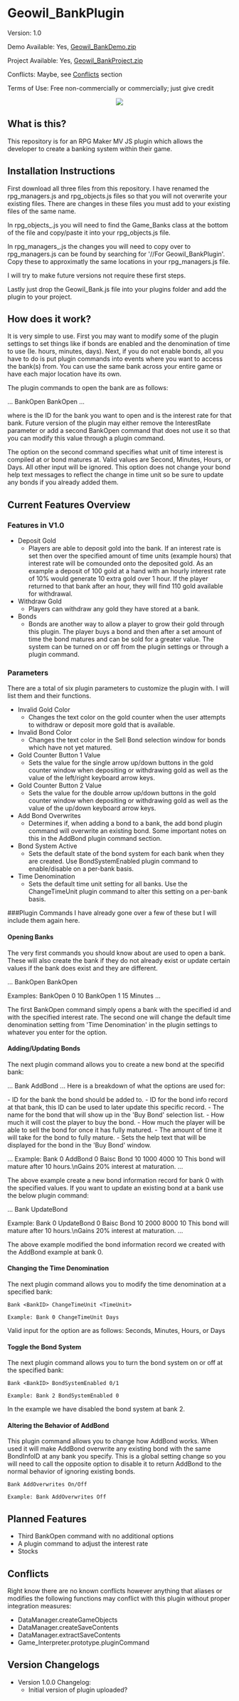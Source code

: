 # Geowil_BankPlugin
Version: 1.0

Demo Available: Yes, [Geowil_BankDemo.zip](http://lmpgames.com/RMMV/Plugins/Geowil_BankDemo_V1.0.zip)

Project Available: Yes, [Geowil_BankProject.zip](http://lmpgames.com/RMMV/Plugins/Geowil_BankDemo_ProjectV1.0.zip)

Conflicts: Maybe, see [Conflicts](https://gitlab.com/Geowil/Geowil_BankPlugin#conflicts) section

Terms of Use: Free non-commercially or commercially; just give credit

<p align="center"> 
    <img src="http://i15.photobucket.com/albums/a367/Geowil/bankDemo1_zps1yppk5sc.png"/>
</p>


## What is this?
This repository is for an RPG Maker MV JS plugin which allows the developer to create a banking system within their game.


## Installation Instructions
First download all three files from this repository.  I have renamed the rpg_managers.js and rpg_objects.js files so that
you will not overwrite your existing files.  There are changes in these files you must add to your existing files of the
same name.

In rpg_objects_.js you will need to find the Game_Banks class at the bottom of the file and copy/paste it into your
rpg_objects.js file.

In rpg_managers_.js the changes you will need to copy over to rpg_managers.js can be found by searching for '//For Geowil_BankPlugin'.
Copy these to approximatly the same locations in your rpg_managers.js file.

I will try to make future versions not require these first steps.

Lastly just drop the Geowil_Bank.js file into your plugins folder and add the plugin to your project.



## How does it work?
It is very simple to use.  First you may want to modify some of the plugin settings to set things like if
bonds are enabled and the denomination of time to use (Ie. hours, minutes, days).  Next, if you do not enable
bonds, all you have to do is put plugin commands into events where you want to access the bank(s) from.  You can
use the same bank across your entire game or have each major location have its own.

The plugin commands to open the bank are as follows:

...
BankOpen <BankID> <InterestRate>
BankOpen <BankID> <InterestRate> <TimeDenomination>
...

where <BankID> is the ID for the bank you want to open and <InterestRate> is the interest rate for that bank.
Future version of the plugin may either remove the InterestRate parameter or add a second BankOpen command that
does not use it so that you can modify this value through a plugin command.

The <TimeDenomination> option on the second command specifies what unit of time interest is compiled at or bond
matures at.  Valid values are Second, Minutes, Hours, or Days.  All other input will be ignored.  This option does not
change your bond help text messages to reflect the change in time unit so be sure to update any bonds if you already added them.



## Current Features Overview
### Features in V1.0
- Deposit Gold
    - Players are able to deposit gold into the bank.  If an interest rate is set then over the specified amount of time
    units (example hours) that interest rate will be comounded onto the deposited gold. As an example a deposit of
    100 gold at a hand with an hourly interest rate of 10% would generate 10 extra gold over 1 hour.  If the player returned
    to that bank after an hour, they will find 110 gold available for withdrawal.
- Withdraw Gold
    - Players can withdraw any gold they have stored at a bank.
- Bonds
    - Bonds are another way to allow a player to grow their gold through this plugin.  The player buys a bond and then after
    a set amount of time the bond matures and can be sold for a greater value.  The system can be turned on or off from the
    plugin settings or through a plugin command.


### Parameters
There are a total of six plugin parameters to customize the plugin with.  I will list them and their functions.

- Invalid Gold Color
    - Changes the text color on the gold counter when the user attempts to withdraw or deposit more gold that is available.
- Invalid Bond Color
    - Changes the text color in the Sell Bond selection window for bonds which have not yet matured.
- Gold Counter Button 1 Value
    - Sets the value for the single arrow up/down buttons in the gold counter window when depositing or withdrawing
    gold as well as the value of the left/right keyboard arrow keys.
- Gold Counter Button 2 Value
    - Sets the value for the double arrow up/down buttons in the gold counter window when depositing or withdrawing gold
    as well as the value of the up/down keyboard arrow keys.
- Add Bond Overwrites
    - Determines if, when adding a bond to a bank, the add bond plugin command will overwrite an existing bond.  Some important
    notes on this in the AddBond plugin command section.
- Bond System Active
    - Sets the default state of the bond system for each bank when they are created.  Use BondSystemEnabled plugin
    command to enable/disable on a per-bank basis.
- Time Denomination
    - Sets the default time unit setting for all banks.  Use the ChangeTimeUnit plugin command to alter this setting on
    a per-bank basis.


###Plugin Commands
I have already gone over a few of these but I will include them again here.

#### Opening Banks
The very first commands you should know about are used to open a bank.  These will also create the bank if they do not
already exist or update certain values if the bank does exist and they are different.

...
BankOpen <BankID> <InterestRate>
BankOpen <BankID> <InterestRate> <TimeDenomination>

Examples:
BankOpen 0 10
BankOpen 1 15 Minutes
...

The first BankOpen command simply opens a bank with the specified id and with the specified interest rate.  The second one
will change the default time denomination setting from 'Time Denomination' in the plugin settings to whatever you enter
for the <TimeDenomination> option.


#### Adding/Updating Bonds
The next plugin command allows you to create a new bond at the specifid bank:

...
Bank <BankID> AddBond <BondInfoID> <Bond Name> <Bond Cost> <Bond Matured Value> <Bond Mature Time> <Bond Help Text>
...
Here is a breakdown of what the options are used for:

<BankID> - ID for the bank the bond should be added to.
<BondInfoID> - ID for the bond info record at that bank, this ID can be used to later update this specific record.
<Bond Name> - The name for the bond that will show up in the 'Buy Bond' selection list.
<Bond Cost> - How much it will cost the player to buy the bond.
<Bond Matured Value> - How much the player will be able to sell the bond for once it has fully matured.
<Bond Mature Time> - The amount of time it will take for the bond to fully mature.
<Bond Help Text> - Sets the help text that will be displayed for the bond in the 'Buy Bond' window.

...
Example: Bank 0 AddBond 0 Baisc Bond 10 1000 4000 10 This bond will mature after 10 hours.\nGains 20% interest at maturation.
...

The above example create a new bond information record for bank 0 with the specified values.
If you want to update an existing bond at a bank use the below plugin command:

...
Bank <BankID> UpdateBond <BondInfoID> <Bond Name> <Bond Cost> <Bond Matured Value> <Bond Mature Time> <Bond Help Text>

Example: Bank 0 UpdateBond 0 Baisc Bond 10 2000 8000 10 This bond will mature after 10 hours.\nGains 20% interest at maturation.
...

The above example modified the bond information record we created with the AddBond example at bank 0.


#### Changing the Time Denomination
The next plugin command allows you to modify the time denomination at a specified bank:

```
Bank <BankID> ChangeTimeUnit <TimeUnit>

Example: Bank 0 ChangeTimeUnit Days
```

Valid input for the <TimeUnit> option are as follows: Seconds, Minutes, Hours, or Days


#### Toggle the Bond System
The next plugin command allows you to turn the bond system on or off at the specified bank:

```
Bank <BankID> BondSystemEnabled 0/1

Example: Bank 2 BondSystemEnabled 0
```

In the example we have disabled the bond system at bank 2.


#### Altering the Behavior of AddBond
This plugin command allows you to change how AddBond works.  When used it will make AddBond overwrite any
existing bond with the same BondInfoID at any bank you specify.  This is a global setting change so you will
need to call the opposite option to disable it to return AddBond to the normal behavior of ignoring existing
bonds.

```
Bank AddOverwrites On/Off

Example: Bank AddOverwrites Off
```



## Planned Features
- Third BankOpen command with no additional options
- A plugin command to adjust the interest rate
- Stocks


## Conflicts
Right know there are no known conflicts however anything that aliases or modifies the following functions may
conflict with this plugin without proper integration measures:

- DataManager.createGameObjects
- DataManager.createSaveContents
- DataManager.extractSaveContents
- Game_Interpreter.prototype.pluginCommand


## Version Changelogs
- Version 1.0.0 Changelog:
  - Initial version of plugin uploaded?

